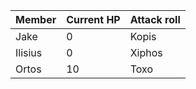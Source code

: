 | Member  | Current HP | Attack roll |
| ------- | ---------- | ----------- |
| Jake    | 0          | Kopis       |
| Ilisius | 0          | Xiphos      |
| Ortos   | 10         | Toxo        |

